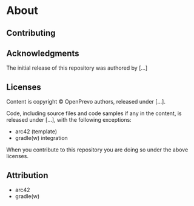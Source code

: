 # About

## Contributing

## Acknowledgments

The initial release of this repository was authored by [...]

## Licenses

Content is copyright © OpenPrevo authors, released under [...].

Code, including source files and code samples if any in the content, is released under [...], with the following exceptions:

- arc42 (template)
- gradle(w) integration

When you contribute to this repository you are doing so under the above licenses.

## Attribution

- arc42
- gradle(w)
